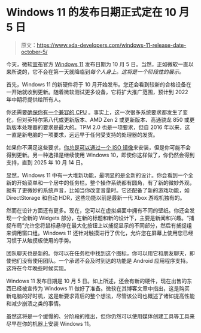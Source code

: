 # Windows 11 的发布日期正式定在 10 月 5 日

> 原文：<https://www.xda-developers.com/windows-11-release-date-october-5/>

今天，微软[宣布](https://blogs.windows.com/windowsexperience/?p=176111)官方 [Windows 11](https://www.xda-developers.com/windows-11/) 发布日期为 10 月 5 日。当然，正如微软一直以来所说的，它不会在第一天就降临到*每个人身上。这将是一个阶段性的展示。*

首先，Windows 11 的新硬件将于 10 月开始发布。您还会看到较新的合格设备在一开始就收到更新。随着微软测试更多设备，它将扩大推广范围，预计到 2022 年中期将提供给所有人。

你还需要[确保你有一个兼容的 CPU](https://www.xda-developers.com/cpus-compatible-windows-11/) 。事实上，这一次很多系统要求都发生了变化，但对英特尔第八代或更新版本、AMD Zen 2 或更新版本、高通骁龙 850 或更新版本处理器的要求是最大的。TPM 2.0 也是一项要求，但自 2016 年以来，这一直是新电脑的一项要求，远远早于任何受支持的处理器的发货。

如果你不满足这些要求，[你总是可以通过一个 ISO 镜像](https://www.xda-developers.com/youll-be-able-install-windows-11-unsupported-cpus-using-iso/)来安装，但是你可能不会得到更新。另一种选择是继续使用 Windows 10，即使你这样做了，你仍然会得到支持，直到 2025 年 10 月 14 日。

显然，Windows 11 中有一大堆新功能，最明显的是全新的设计。你会看到一个全新的开始菜单和一个居中的任务栏。整个操作系统都有圆角，有了新的微妙外观，就有了更微妙的系统声音，比如当你改变音量时。它还配备了新的游戏功能，如 DirectStorage 和自动 HDR，这些功能以前是最新一代 Xbox 游戏机独有的。

然而在设计方面还有更多。现在，您可以在虚拟桌面中拥有不同的壁纸。你还会发现一个全新的 Widgets 部分，在新的标题和新的设计下，主要是新闻和兴趣。“捕捉布局”允许您将鼠标悬停在最大化按钮上以捕捉显示的不同部分，然后有捕捉组来调用窗口组。Windows 11 还针对触摸进行了优化，允许您在屏幕上使用您已经习惯于从触摸板使用的手势。

团队聊天也是新的。你可以在任务栏中找到这个图标，你可以用它和朋友聊天，即使他们没有使用团队。一个承诺不会及时到达的功能是 Android 应用程序支持。这将在今年晚些时候实现。

Windows 11 发布日期是 10 月 5 日。如上所述，还会有新的硬件，现在出售的东西已经被宣传为 Windows 11 做好了准备。微软在其博客文章中指出，这是购买新电脑的好时机，这是新要求背后的整个想法，尽管该公司也概述了诸如提高性能和减少崩溃之类的事情。

虽然这将是一个缓慢的、分阶段的推出，但你仍然可以使用媒体创建工具等工具来尽早在你的机器上安装 Windows 11。